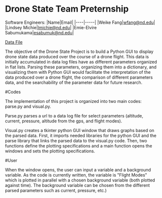 # Drone State Team Preternship
Software Engineers:
|Name|Email|
|----|-----|
|Weike Fang|wfang@nd.edu|
|Lindsey Michie|lmichie@nd.edu|
|Emie-Elvire Sabumukama|esabumuk@nd.edu|


[Data File](https://yld.me/raw/bH38.csv)

The objective of the Drone State Project is to build a Python GUI to display drone state data produced over the course of a drone flight. This data is initially accumulated in data log files have as different parameters organized in flat lists. Parsing these parameters, organizing them into a dictionary, and visualizing them with Python GUI would facilitate the interpretation of the data produced over a drone flight, the comparison of different parameters data, and the searchability of the parameter data for future research. 

#Codes

The implementation of this project is organized into two main codes: parse.py and visual.py.

Parse.py parses a url to a data log file for select parameters (altitude, current, pressure, altitude from the gps, and flight modes).

Visual.py creates a tkinter python GUI window that draws graphs based on the parsed data. First, it imports needed libraries for the python GUI and the parse library that links the parsed data to the visual.py code. Then, two functions define the plotting specifications and a main function opens the windows and sets the plotting specifications.

#User
 
When the window opens, the user can input a variable and a background variable. As the code is currently written, the variable is "Flight Modes" which is plotted in parallel  with a chosen background variable (both plotted against time). The background variable can be chosen from the different parsed parameters such as current, pressure, etc.) 
